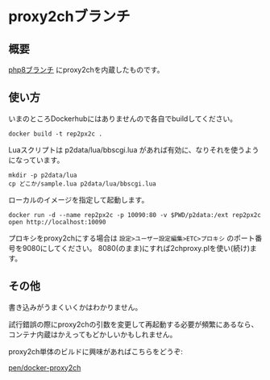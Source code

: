 # proxy2chブランチ

## 概要

[php8ブランチ](https://github.com/pen/docker-rep2/tree/php8)
にproxy2chを内蔵したものです。

## 使い方

いまのところDockerhubにはありませんので各自でbuildしてください。

```shell
docker build -t rep2px2c .
```

Luaスクリプトは p2data/lua/bbscgi.lua があれば有効に、なりそれを使うようになっています。

```
mkdir -p p2data/lua
cp どこか/sample.lua p2data/lua/bbscgi.lua
```

ローカルのイメージを指定して起動します。

```
docker run -d --name rep2px2c -p 10090:80 -v $PWD/p2data:/ext rep2px2c
open http://localhost:10090
```

プロキシをproxy2chにする場合は
`設定>ユーザー設定編集>ETC>プロキシ`
のポート番号を9080にしてください。
8080(のまま)にすれば2chproxy.plを使い(続け)ます。


## その他

書き込みがうまくいくかはわかりません。

試行錯誤の際にproxy2chの引数を変更して再起動する必要が頻繁にあるなら、コンテナ内蔵はかえってもどかしいかもしれません。

proxy2ch単体のビルドに興味があればこちらをどうぞ:

[pen/docker-proxy2ch](https://github.com/pen/docker-proxy2ch)
